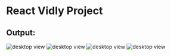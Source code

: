 # React Vidly Project

## Output:
![desktop view](https://raw.github.com/Hanan-Karam/react-vidly-project/main/screenshots/desktop-1.png)
![desktop view](https://raw.github.com/Hanan-Karam/react-vidly-project/main/screenshots/desktop-2.png)
![desktop view](https://raw.github.com/Hanan-Karam/react-vidly-project/main/screenshots/desktop-3.png)
![desktop view](https://raw.github.com/Hanan-Karam/react-vidly-project/main/screenshots/desktop-4.png)

